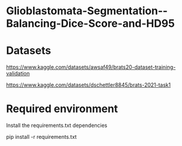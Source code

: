 # Glioblastomata-Segmentation--Balancing-Dice-Score-and-HD95

# Datasets

https://www.kaggle.com/datasets/awsaf49/brats20-dataset-training-validation

https://www.kaggle.com/datasets/dschettler8845/brats-2021-task1


# Required environment


Install the requirements.txt dependencies

pip install -r requirements.txt
